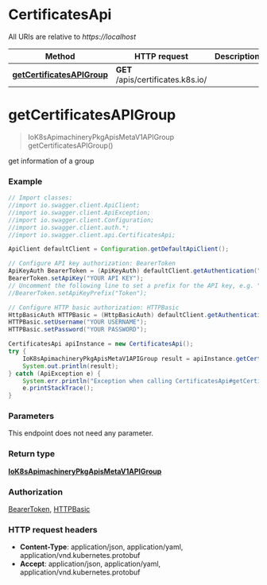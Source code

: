 # CertificatesApi

All URIs are relative to *https://localhost*

Method | HTTP request | Description
------------- | ------------- | -------------
[**getCertificatesAPIGroup**](CertificatesApi.md#getCertificatesAPIGroup) | **GET** /apis/certificates.k8s.io/ | 


<a name="getCertificatesAPIGroup"></a>
# **getCertificatesAPIGroup**
> IoK8sApimachineryPkgApisMetaV1APIGroup getCertificatesAPIGroup()



get information of a group

### Example
```java
// Import classes:
//import io.swagger.client.ApiClient;
//import io.swagger.client.ApiException;
//import io.swagger.client.Configuration;
//import io.swagger.client.auth.*;
//import io.swagger.client.api.CertificatesApi;

ApiClient defaultClient = Configuration.getDefaultApiClient();

// Configure API key authorization: BearerToken
ApiKeyAuth BearerToken = (ApiKeyAuth) defaultClient.getAuthentication("BearerToken");
BearerToken.setApiKey("YOUR API KEY");
// Uncomment the following line to set a prefix for the API key, e.g. "Token" (defaults to null)
//BearerToken.setApiKeyPrefix("Token");

// Configure HTTP basic authorization: HTTPBasic
HttpBasicAuth HTTPBasic = (HttpBasicAuth) defaultClient.getAuthentication("HTTPBasic");
HTTPBasic.setUsername("YOUR USERNAME");
HTTPBasic.setPassword("YOUR PASSWORD");

CertificatesApi apiInstance = new CertificatesApi();
try {
    IoK8sApimachineryPkgApisMetaV1APIGroup result = apiInstance.getCertificatesAPIGroup();
    System.out.println(result);
} catch (ApiException e) {
    System.err.println("Exception when calling CertificatesApi#getCertificatesAPIGroup");
    e.printStackTrace();
}
```

### Parameters
This endpoint does not need any parameter.

### Return type

[**IoK8sApimachineryPkgApisMetaV1APIGroup**](IoK8sApimachineryPkgApisMetaV1APIGroup.md)

### Authorization

[BearerToken](../README.md#BearerToken), [HTTPBasic](../README.md#HTTPBasic)

### HTTP request headers

 - **Content-Type**: application/json, application/yaml, application/vnd.kubernetes.protobuf
 - **Accept**: application/json, application/yaml, application/vnd.kubernetes.protobuf

